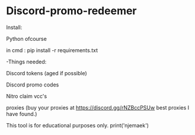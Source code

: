 # Discord-promo-redeemer
Install:

Python ofcourse

in cmd : pip install -r requirements.txt


-Things needed:

Discord tokens (aged if possible)

Discord promo codes

Nitro claim vcc's

proxies (buy your proxies at https://discord.gg/rNZBccPSUw best proxies I have found.)

This tool is for educational purposes only.
print('njemaek')
